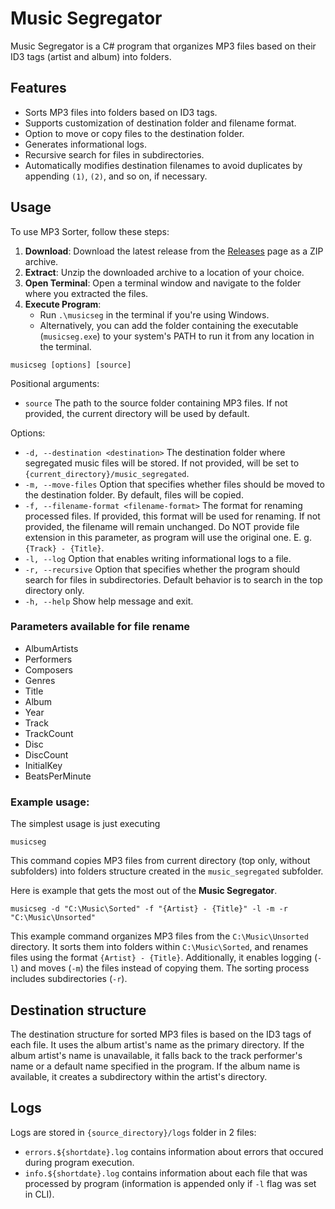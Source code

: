 # Music Segregator

Music Segregator is a C# program that organizes MP3 files based on their ID3 tags (artist and album) into folders.

## Features

- Sorts MP3 files into folders based on ID3 tags.
- Supports customization of destination folder and filename format.
- Option to move or copy files to the destination folder.
- Generates informational logs.
- Recursive search for files in subdirectories.
- Automatically modifies destination filenames to avoid duplicates by appending `(1)`, `(2)`, and so on, if necessary.

## Usage

To use MP3 Sorter, follow these steps:

1. **Download**: Download the latest release from the [Releases](https://github.com/marcelslom/music-segregator/releases) page as a ZIP archive.
2. **Extract**: Unzip the downloaded archive to a location of your choice.
3. **Open Terminal**: Open a terminal window and navigate to the folder where you extracted the files.
4. **Execute Program**:
    - Run `.\musicseg` in the terminal if you're using Windows.
    - Alternatively, you can add the folder containing the executable (`musicseg.exe`) to your system's PATH to run it from any location in the terminal.


```
musicseg [options] [source]
```
Positional arguments:
- `source` The path to the source folder containing MP3 files. If not provided, the current directory will be used by default.

Options:
- `-d, --destination <destination>` The destination folder where segregated music files will be stored. If not provided, will be set to `{current_directory}/music_segregated`.
- `-m, --move-files` Option that specifies whether files should be moved to the destination folder. By default, files will be copied.
- `-f, --filename-format <filename-format>` The format for renaming processed files. If provided, this format will be used for renaming. If not provided, the filename will remain unchanged. Do NOT provide file extension in this parameter, as program will use the original one. E. g. `{Track} - {Title}`.
- `-l, --log` Option that enables writing informational logs to a file.
- `-r, --recursive` Option that specifies whether the program should search for files in subdirectories. Default behavior is to search in the top directory only.
- `-h, --help` Show help message and exit.

### Parameters available for file rename
- AlbumArtists
- Performers
- Composers
- Genres
- Title
- Album
- Year
- Track
- TrackCount
- Disc
- DiscCount
- InitialKey
- BeatsPerMinute

### Example usage:

The simplest usage is just executing
```
musicseg
```
This command copies MP3 files from current directory (top only, without subfolders) into folders structure created in the `music_segregated` subfolder.

Here is example that gets the most out of the **Music Segregator**.

```
musicseg -d "C:\Music\Sorted" -f "{Artist} - {Title}" -l -m -r "C:\Music\Unsorted"
```
This example command organizes MP3 files from the `C:\Music\Unsorted` directory. It sorts them into folders within `C:\Music\Sorted`, and renames files using the format `{Artist} - {Title}`. Additionally, it enables logging (`-l`) and moves (`-m`) the files instead of copying them. The sorting process includes subdirectories (`-r`).

## Destination structure

The destination structure for sorted MP3 files is based on the ID3 tags of each file. It uses the album artist's name as the primary directory. If the album artist's name is unavailable, it falls back to the track performer's name or a default name specified in the program. If the album name is available, it creates a subdirectory within the artist's directory.

## Logs

Logs are stored in `{source_directory}/logs` folder in 2 files:
- `errors.${shortdate}.log` contains information about errors that occured during program execution.
- `info.${shortdate}.log` contains information about each file that was processed by program (information is appended only if `-l` flag was set in CLI).
